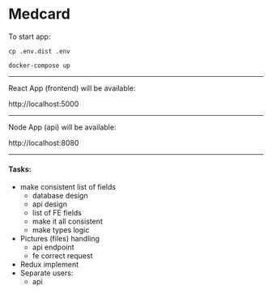 # Medcard


To start app:
```
cp .env.dist .env
```
```
docker-compose up
```

-------------------

React App (frontend) will be available:

http://localhost:5000

---
Node App (api) will be available:

http://localhost:8080

---

#### Tasks:

- make consistent list of fields 
    - database design
    - api design
    - list of FE fields
    - make it all consistent
    - make types logic
- Pictures (files) handling
    - api endpoint
    - fe correct request
- Redux implement
- Separate users:
    - api
